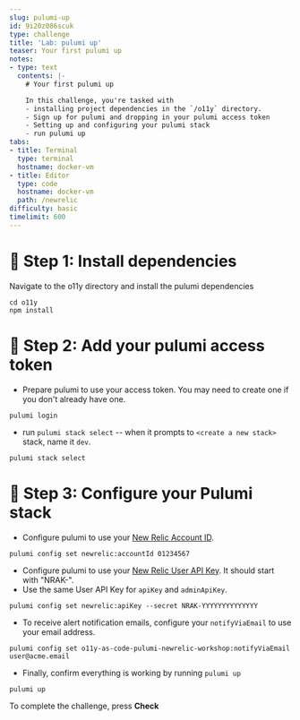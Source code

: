 ```yaml
---
slug: pulumi-up
id: 9i20z086scuk
type: challenge
title: 'Lab: pulumi up'
teaser: Your first pulumi up
notes:
- type: text
  contents: |-
    # Your first pulumi up

    In this challenge, you're tasked with
    - installing project dependencies in the `/o11y` directory.
    - Sign up for pulumi and dropping in your pulumi access token
    - Setting up and configuring your pulumi stack
    - run pulumi up
tabs:
- title: Terminal
  type: terminal
  hostname: docker-vm
- title: Editor
  type: code
  hostname: docker-vm
  path: /newrelic
difficulty: basic
timelimit: 600
---
```


🧪 Step 1: Install dependencies
=======================

Navigate to the o11y directory and install the pulumi dependencies

```
cd o11y
npm install
```
🧪 Step 2: Add your pulumi access token
=======================

- Prepare pulumi to use your access token. You may need to create one if you don't already have one.
```
pulumi login
```

- run `pulumi stack select` -- when it prompts to  `<create a new stack>` stack, name it `dev`.

```
pulumi stack select
```

🏁 Step 3: Configure your Pulumi stack
=========

- Configure pulumi to use your [New Relic Account ID](https://docs.newrelic.com/docs/accounts/accounts-billing/account-structure/account-id/).

```
pulumi config set newrelic:accountId 01234567
```

- Configure pulumi to use your [New Relic User API Key](https://docs.newrelic.com/docs/apis/intro-apis/new-relic-api-keys/#api-table). It should start with "NRAK-".
- Use the same User API Key for `apiKey` and `adminApiKey`.

```
pulumi config set newrelic:apiKey --secret NRAK-YYYYYYYYYYYYYY
```

- To receive alert notification emails, configure your `notifyViaEmail` to use your email address.

```
pulumi config set o11y-as-code-pulumi-newrelic-workshop:notifyViaEmail user@acme.email
```

- Finally, confirm everything is working by running `pulumi up`
```
pulumi up
```

To complete the challenge, press **Check**
